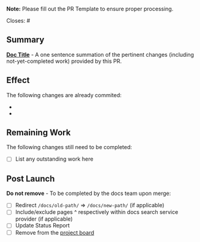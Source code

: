 **Note:** Please fill out the PR Template to ensure proper processing.

Closes: #

## Summary

**[Doc Title](https://pantheon.io/docs/doc-title)** - A one sentence summation of the pertinent changes (including not-yet-completed work) provided by this PR.

## Effect

The following changes are already commited:

-
-

## Remaining Work

The following changes still need to be completed:

- [ ] List any outstanding work here

## Post Launch

**Do not remove** - To be completed by the docs team upon merge:

- [ ] Redirect `/docs/old-path/` => `/docs/new-path/` (if applicable)
- [ ] Include/exclude pages ^ respectively within docs search service provider (if applicable)
- [ ] Update Status Report
- [ ] Remove from the [project board](https://github.com/pantheon-systems/documentation/projects/14)
